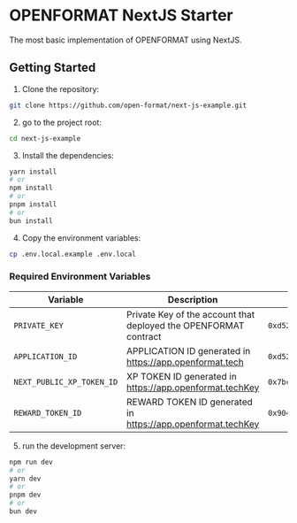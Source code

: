 # OPENFORMAT NextJS Starter

The most basic implementation of OPENFORMAT using NextJS.

## Getting Started

1. Clone the repository:

```bash
git clone https://github.com/open-format/next-js-example.git
```

2. go to the project root:

```bash
cd next-js-example
```

3. Install the dependencies:

```bash
yarn install
# or
npm install
# or
pnpm install
# or
bun install
```

4. Copy the environment variables:

```bash
cp .env.local.example .env.local
```

### Required Environment Variables

| Variable                  | Description                                                      | Example Value                                |
| ------------------------- | ---------------------------------------------------------------- | -------------------------------------------- |
| `PRIVATE_KEY`             | Private Key of the account that deployed the OPENFORMAT contract | `0xd52532cbc891b3af65c2c5be980d0f22c419d885` |
| `APPLICATION_ID`          | APPLICATION ID generated in https://app.openformat.tech          | `0xd52532cbc891b3af65c2c5be980d0f22c419d885` |
| `NEXT_PUBLIC_XP_TOKEN_ID` | XP TOKEN ID generated in https://app.openformat.techKey          | `0x7bc4da84cd569a72a0b66eb8583c106b4f6b83d9` |
| `REWARD_TOKEN_ID`         | REWARD TOKEN ID generated in https://app.openformat.techKey      | `0x904ef31727ad22674f1750fe04e9a8042f09b123` |

5. run the development server:

```bash
npm run dev
# or
yarn dev
# or
pnpm dev
# or
bun dev
```
